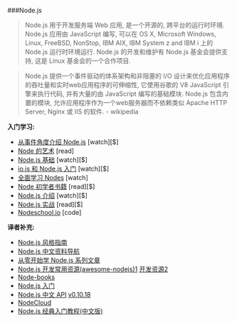 ###Node.js

>Node.js 用于开发服务端 Web 应用, 是一个开源的, 跨平台的运行时环境. Node.js 应用由 JavaScript 编写, 可以在 OS X, Microsoft Windows, Linux, FreeBSD, NonStop, IBM AIX, IBM System z and IBM i 上的 Node.js 运行时环境运行. Node.js 的开发和维护有 Node.js 基金会提供支持, 这是 Linux 基金会的一个合作项目. 

>Node.js 提供一个事件驱动的体系架构和非阻塞的 I/O 设计来优化应用程序的吞吐量和实时web应用程序的可伸缩性, 它使用谷歌的 V8 JavaScript 引擎来执行代码, 并有大量的由 JavaScript 编写的基础模块. Node.js 包含内置的模块, 允许应用程序作为一个web服务器而不依赖类似  Apache HTTP Server, Nginx 或 IIS 的软件. - wikipedia

**入门学习:**

* [从事件角度介绍 Node.js](https://www.eventedmind.com/classes/introduction-to-node-js-4c0326de) [watch][$]
* [Node 的艺术](https://github.com/maxogden/art-of-node#the-art-of-node) [read]
* [Node.js 基础](http://teamtreehouse.com/library/nodejs-basics) [watch][$]
* [io.js 和 Node.js 入门](http://www.pluralsight.com/courses/running-node-applications-io-js) [watch][$]
* [全面学习 Nodes](https://learnallthenodes.com/episodes/1-what-is-nodejs) [watch]
* [Node 初学者书籍](https://leanpub.com/nodebeginner) [read][$]
* [Node.js 介绍](http://www.pluralsight.com/courses/node-intro) [watch][$]
* [Node.js 实战](https://www.manning.com/books/node-js-in-practice#downloads) [read][$]
* [Nodeschool.io](http://nodeschool.io/) [code]

**译者补充:**

* [Node.js 风格指南](https://github.com/wwsun/node-style-guide) 
* [Node.js 中文资料导航](https://github.com/youyudehexie/node123)
* [从零开始学 Node.js 系列文章](http://blog.fens.me/series-nodejs/)
* [Node.js 开发常用资源(awesome-nodejs)1](https://github.com/sindresorhus/awesome-nodejs) [开发资源2](https://github.com/lyfeyaj/awesome-resources#nodejs)
* [Node-books](https://github.com/pana/node-books)
* [Node.js 入门](https://cnodejs.org/getstart)
* [Node.js 中文 API](https://davidcai1993.gitbooks.io/nodejs-api-doc-in-chinese/content/)    [v0.10.18](http://nodeapi.ucdok.com/#/api/)
* [NodeCloud](http://www.nodecloud.org/)
* [Node.js 经典入门教程(中文版)](http://nodebeginner.org/index-zh-cn.html)
